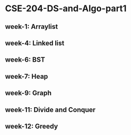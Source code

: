# CSE-204-DS-and-Algo-part1

<h2>week-1: Arraylist</h2>
<h2>week-4: Linked list</h2>
<h2>week-6: BST</h2>
<h2>week-7: Heap</h2>
<h2>week-9: Graph</h2>
<h2>week-11: Divide and Conquer</h2>
<h2>week-12: Greedy</h2>
